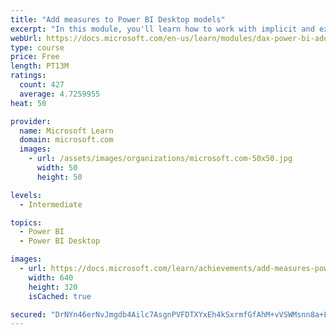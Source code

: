 ```yaml
---
title: "Add measures to Power BI Desktop models"
excerpt: "In this module, you'll learn how to work with implicit and explicit measures. You'll start by creating simple measures, which summarize a single column or table. Then, you'll create more detailed measures based on other measures in the model. Additionally, you'll learn about the similarities of, and differences between, a calculated column and a measure."
webUrl: https://docs.microsoft.com/en-us/learn/modules/dax-power-bi-add-measures/
type: course
price: Free
length: PT13M
ratings:
  count: 427
  average: 4.7259955
heat: 50

provider:
  name: Microsoft Learn
  domain: microsoft.com
  images:
    - url: /assets/images/organizations/microsoft.com-50x50.jpg
      width: 50
      height: 50

levels:
  - Intermediate

topics:
  - Power BI
  - Power BI Desktop

images:
  - url: https://docs.microsoft.com/learn/achievements/add-measures-power-bi-desktop-social.png
    width: 640
    height: 320
    isCached: true

secured: "DrNYn46erNvJmgdb4Ailc7AsgnPVFDTXYxEh4kSxrmfGfAhM+vVSWMsnn8a+LIOszY0eqO1/0MqW06jntuqGj6RDGHfVJj3ThgsKZCXNhJue10r0r6Rq7lw+SOq9TNYpn8TqKy6dQsGiKrQDZ870GZs2t1IOJbqPMEDXvYdaSrIQqGw0W/Yw/OTbp/aK/5KcEdYvVtBH+AFa8RxaYqCwI0MiW+3yKbDQ5ye7h/dcWHxTXQcOXdLPAftBa0y5DqEArLABVaKCZ0YCre6hRDzzWQCgVnUv7u3iORUmjjik+sem0RVsHG1JL7XOYLot8vmIGvwuoj6+F40mLCk0YepGfwm4+k58/Az1OmWglGrIbOKRnlHuVPO7dgT7iYz6dOv1CoNOU096XZZHyqyP83zV1ueKvPpBTGobaYoC8F5eLyc=;52/TYVbkxT9SV+dJIPL8Dw=="
---
```


